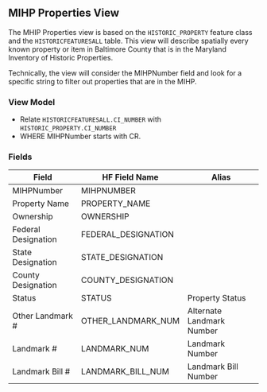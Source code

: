 ## MIHP Properties View

The MHIP Properties view is based on the `HISTORIC_PROPERTY` feature class and the `HISTORICFEATURESALL` table. This view will describe spatially every known property or item in Baltimore County that is in the Maryland Inventory of Historic Properties.

Technically, the view will consider the MIHPNumber field and look for a specific string to filter out properties that are in the MIHP.

### View Model

* Relate `HISTORICFEATURESALL.CI_NUMBER` with `HISTORIC_PROPERTY.CI_NUMBER`
* WHERE MIHPNumber starts with CR.

### Fields

| Field              | HF Field Name       | Alias                     |
|--------------------|---------------------|---------------------------|
| MIHPNumber         | MIHPNUMBER          |                           |
| Property Name      | PROPERTY_NAME       |                           |
| Ownership          | OWNERSHIP           |                           |
| Federal Designation| FEDERAL_DESIGNATION |                           |
| State Designation  | STATE_DESIGNATION   |                           |
| County Designation | COUNTY_DESIGNATION  |                           |
| Status             | STATUS              | Property Status           |
| Other Landmark #   | OTHER_LANDMARK_NUM  | Alternate Landmark Number |
| Landmark #         | LANDMARK_NUM        | Landmark Number           |
| Landmark Bill #    | LANDMARK_BILL_NUM   | Landmark Bill Number      |